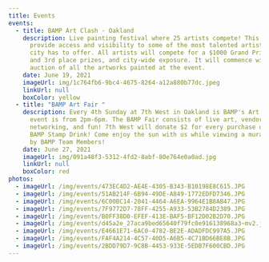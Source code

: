 ```yaml
---
title: Events
events:
  - title: BAMP Art Clash - Oakland
    description: Live painting festival where 25 artists compete! This event will
      provide access and visibility to some of the most talented artists the
      city has to offer. All artists will compete for a $1000 Grand Prize, 2nd
      and 3rd place prizes, and city-wide exposure. It will commence with an
      auction of all the artworks painted at the event.
    date: June 19, 2021
    imageUrl: img/1c764fb6-9bc4-4675-8264-a12a880b77dc.jpeg
    linkUrl: null
    boxColor: yellow
  - title: "BAMP Art Fair "
    description: Every 4th Sunday at 7th West in Oakland is BAMP's Art Fair. The
      event is from 2pm-6pm. The BAMP Fair consists of live art, vendors,
      networking, and fun! 7th West will donate $2 for every purchase of the
      BAMP Stamp Drink! Come enjoy the sun with us while viewing a mural painted
      by BAMP Team Members!
    date: June 27, 2021
    imageUrl: img/091a48f3-5312-4fd2-8abf-80e764e0a0ad.jpg
    linkUrl: null
    boxColor: red
photos:
  - imageUrl: /img/events/473EC4D2-AE4E-4305-B343-B10198E8C615.JPG
  - imageUrl: /img/events/51AB214F-6B94-49DE-A849-1772EDFD7346.JPG
  - imageUrl: /img/events/6C00BC14-2041-4464-A6EA-9964E1B8AB47.JPG
  - imageUrl: /img/events/7F9772D7-78FF-4255-A933-53B2784D2389.JPG
  - imageUrl: /img/events/B0FF38D0-EFEF-413E-BAF5-BF12D02B2D70.JPG
  - imageUrl: /img/events/d45a2e_27aca9bed65640f79fc0e916138968a3~mv2.jpg
  - imageUrl: /img/events/E4661E71-6AC0-4782-BE2E-ADADFDC997A5.JPG
  - imageUrl: /img/events/FAF4A214-4C57-40D5-A6B5-4C71BD66BE8B.JPG
  - imageUrl: /img/events/2BDD79D7-9C8B-4453-933E-5EDB7F600CBD.JPG
---
```

